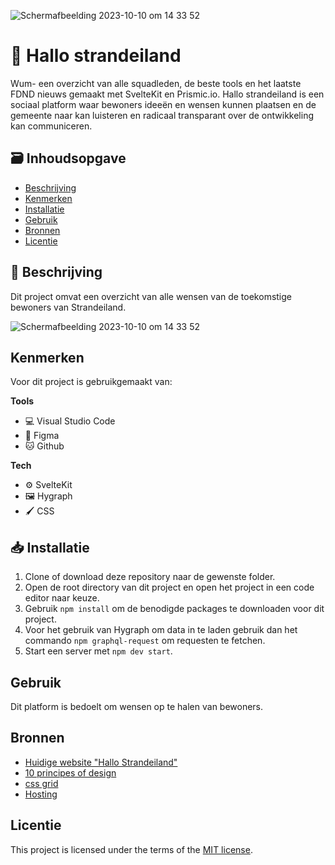 ![Schermafbeelding 2023-10-10 om 14 33 52](https://github.com/Stefan-Espant/hallo-strandeiland/assets/89298385/e6613e0a-6898-4237-ad3d-13577cc94de4)

# 📣 Hallo strandeiland
<!-- Geef je project een titel en schrijf in één zin wat het is -->
Wum- een overzicht van alle squadleden, de beste tools en het laatste FDND nieuws gemaakt met SvelteKit en Prismic.io.
Hallo strandeiland is een sociaal platform waar bewoners ideeën en wensen kunnen plaatsen en de gemeente naar kan luisteren en radicaal transparant over de ontwikkeling kan communiceren.

## 🗃️ Inhoudsopgave

  * [Beschrijving](#-beschrijving)
  * [Kenmerken](#-kenmerken)
  * [Installatie](#-installatie)
  * [Gebruik](#-gebruik)
  * [Bronnen](#-bronnen)
  * [Licentie](#-licentie)

## 📜 Beschrijving
<!-- Bij Beschrijving staat kort beschreven wat voor project het is en wat je hebt gemaakt -->
<!-- Voeg een mooie poster visual toe 📸 -->
<!-- Voeg een link toe naar Github Pages 🌐-->
Dit project omvat een overzicht van alle wensen van de toekomstige bewoners van Strandeiland.

![Schermafbeelding 2023-10-10 om 14 33 52](https://github.com/Stefan-Espant/hallo-strandeiland/assets/89298385/fdab987e-a5d1-4633-9b5d-067a37f5aed7)


## Kenmerken

Voor dit project is gebruikgemaakt van:

**Tools**
  * 💻 Visual Studio Code
  * 🎨 Figma
  * 🐱 Github
    
**Tech**
  * ⚙️ SvelteKit
  * 🖼️ Hygraph
  * 🖌️ CSS

## 📥 Installatie
<!-- Bij Instalatie staat hoe een andere developer aan jouw repo kan werken -->

1. Clone of download deze repository naar de gewenste folder.
2. Open de root directory van dit project en open het project in een code editor naar keuze.
3. Gebruik ```npm install``` om de benodigde packages te downloaden voor dit project.
4. Voor het gebruik van Hygraph om data in te laden gebruik dan het commando ```npm graphql-request``` om requesten te fetchen.
5. Start een server met ```npm dev start```.

## Gebruik
Dit platform is bedoelt om wensen op te halen van bewoners.

## Bronnen
* [Huidige website "Hallo Strandeiland"](https://hallostrandeiland.nl/)
* [10 principes of design](https://www.interaction-design.org/literature/article/dieter-rams-10-timeless-commandments-for-good-design)
* [css grid](https://css-tricks.com/snippets/css/complete-guide-grid/)
* [Hosting](https://vercel.com)

## Licentie
This project is licensed under the terms of the [MIT license](./LICENSE).
